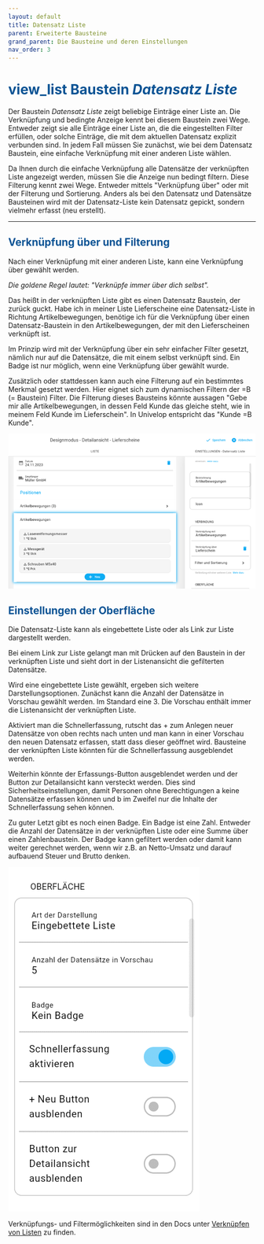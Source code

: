 ```yaml
---
layout: default
title: Datensatz Liste
parent: Erweiterte Bausteine
grand_parent: Die Bausteine und deren Einstellungen
nav_order: 3
---
```


# <span style="color:#0b5394"><span class="material-icons">view_list</span> **Baustein *Datensatz Liste***</span>

Der Baustein *Datensatz Liste* zeigt beliebige Einträge einer Liste an.
Die Verknüpfung und bedingte Anzeige kennt bei diesem Baustein zwei Wege.
Entweder zeigt sie alle Einträge einer Liste an, die die eingestellten Filter erfüllen, oder solche Einträge, die mit dem aktuellen Datensatz explizit verbunden sind.
In jedem Fall müssen Sie zunächst, wie bei dem Datensatz Baustein, 
eine einfache Verknüpfung mit einer anderen Liste wählen.

Da Ihnen durch die einfache Verknüpfung alle Datensätze der verknüpften Liste angezeigt werden, müssen Sie
die Anzeige nun bedingt filtern. Diese Filterung kennt zwei Wege. Entweder mittels "Verknüpfung über" oder
mit der Filterung und Sortierung. Anders als bei den Datensatz und Datensätze Bausteinen wird mit der Datensatz-Liste
kein Datensatz gepickt, sondern vielmehr erfasst (neu erstellt).

---

## <span style="color:#0b5394">Verknüpfung über und Filterung</span>

Nach einer Verknüpfung mit einer anderen Liste, kann eine Verknüpfung über gewählt werden.

*Die goldene Regel lautet: "Verknüpfe immer über dich selbst".*

Das heißt in der verknüpften Liste gibt es einen Datensatz Baustein, der zurück guckt.
Habe ich in meiner Liste Lieferscheine eine Datensatz-Liste in Richtung Artikelbewegungen,
benötige ich für die Verknüpfung über einen Datensatz-Baustein in den Artikelbewegungen,
der mit den Lieferscheinen verknüpft ist.

Im Prinzip wird mit der Verknüpfung über ein sehr einfacher Filter gesetzt, nämlich
nur auf die Datensätze, die mit einem selbst verknüpft sind.
Ein Badge ist nur möglich, wenn eine Verknüpfung über gewählt wurde.

Zusätzlich oder stattdessen kann auch eine Filterung auf ein bestimmtes Merkmal gesetzt werden.
Hier eignet sich zum dynamischen Filtern der =B (= Baustein) Filter.
Die Filterung dieses Bausteins könnte aussagen "Gebe mir alle Artikelbewegungen, in dessen
Feld Kunde das gleiche steht, wie in meinem Feld Kunde im Lieferschein". 
In Univelop entspricht das "Kunde =B Kunde".

![record-list1](\assets\record-spec-settings\record-list1.png "record-list1")

## <span style="color:#0b5394">Einstellungen der Oberfläche</span>

Die Datensatz-Liste kann als eingebettete Liste oder als Link zur Liste dargestellt werden.

Bei einem Link zur Liste gelangt man mit Drücken auf den Baustein in der verknüpften Liste und sieht dort
in der Listenansicht die gefilterten Datensätze.

Wird eine eingebettete Liste gewählt, ergeben sich weitere Darstellungsoptionen.
Zunächst kann die Anzahl der Datensätze in Vorschau gewählt werden. Im Standard eine 3.
Die Vorschau enthält immer die Listenansicht der verknüpften Liste.

Aktiviert man die Schnellerfassung, rutscht das + zum Anlegen neuer Datensätze von oben rechts
nach unten und man kann in einer Vorschau den neuen Datensatz erfassen, statt dass dieser 
geöffnet wird. Bausteine der verknüpften Liste könnten für die Schnellerfassung ausgeblendet werden.

Weiterhin könnte der Erfassungs-Button ausgeblendet werden und der Button zur Detailansicht kann
versteckt werden. Dies sind Sicherheitseinstellungen, damit Personen ohne Berechtigungen a keine Datensätze
erfassen können und b im Zweifel nur die Inhalte der Schnellerfassung sehen können.

Zu guter Letzt gibt es noch einen Badge. Ein Badge ist eine Zahl. Entweder die Anzahl der Datensätze in der 
verknüpften Liste oder eine Summe über einen Zahlenbaustein. Der Badge kann gefiltert werden oder damit
kann weiter gerechnet werden, wenn wir z.B. an Netto-Umsatz und darauf aufbauend Steuer und Brutto denken.

![record-list2](\assets\record-spec-settings\record-list2.png "record-list2")


Verknüpfungs- und Filtermöglichkeiten sind in den Docs unter
[Verknüpfen von Listen](/docs/link-lists.html)
zu finden.